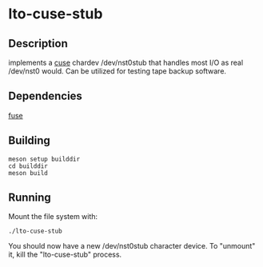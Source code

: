# lto-cuse-stub

## Description
implements a [cuse](https://github.com/libfuse/libfuse/blob/master/example/cuse.c) chardev /dev/nst0stub that handles most I/O as real /dev/nst0 would. Can be utilized for testing tape backup software.

## Dependencies

[fuse](https://github.com/libfuse/libfuse)

## Building

```
meson setup builddir
cd builddir
meson build
```
## Running

 Mount the file system with:
 ```
 ./lto-cuse-stub
 ```

 You should now have a new /dev/nst0stub character device. To "unmount" it,
 kill the "lto-cuse-stub" process.